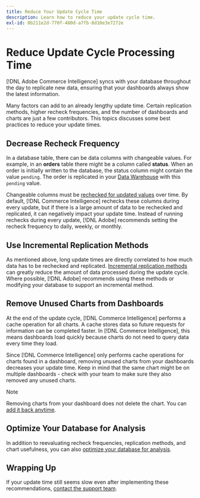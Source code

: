 ```yaml
---
title: Reduce Your Update Cycle Time
description: Learn how to reduce your update cycle time.
exl-id: 0b211e2d-770f-480d-a7fb-8d10e3e7272e
---
```

# Reduce Update Cycle Processing Time

[!DNL Adobe Commerce Intelligence] syncs with your database throughout the day to replicate new data, ensuring that your dashboards always show the latest information.

Many factors can add to an already lengthy update time. Certain replication methods, higher recheck frequencies, and the number of dashboards and charts are just a few contributors. This topics discusses some best practices to reduce your update times.

## Decrease Recheck Frequency

In a database table, there can be data columns with changeable values. For example, in an **orders** table there might be a column called **status**. When an order is initially written to the database, the status column might contain the value `pending`. The order is replicated in your [Data Warehouse](../data-analyst/data-warehouse-mgr/tour-dwm.md) with this `pending` value.

Changeable columns must be [rechecked for updated values](../data-analyst/data-warehouse-mgr/cfg-data-rechecks.md) over time. By default, [!DNL Commerce Intelligence] rechecks these columns during every update, but if there is a large amount of data to be rechecked and replicated, it can negatively impact your update time. Instead of running rechecks during every update, [!DNL Adobe] recommends setting the recheck frequency to daily, weekly, or monthly.

## Use Incremental Replication Methods

As mentioned above, long update times are directly correlated to how much data has to be rechecked and replicated. [Incremental replication methods](../data-analyst/data-warehouse-mgr/cfg-replication-methods.md) can greatly reduce the amount of data processed during the update cycle. Where possible, [!DNL Adobe] recommends using these methods or modifying your database to support an incremental method.

## Remove Unused Charts from Dashboards

At the end of the update cycle, [!DNL Commerce Intelligence] performs a cache operation for all charts. A cache stores data so future requests for information can be completed faster. In [!DNL Commerce Intelligence], this means dashboards load quickly because charts do not need to query data every time they load.

Since [!DNL Commerce Intelligence] only performs cache operations for charts found in a dashboard, removing unused charts from your dashboards decreases your update time. Keep in mind that the same chart might be on multiple dashboards - check with your team to make sure they also removed any unused charts.

>[!NOTE]
>
>Removing charts from your dashboard does not delete the chart. You can [add it back anytime](../data-user/dashboards/add-charts-dashboard.md).

## Optimize Your Database for Analysis

In addition to reevaluating recheck frequencies, replication methods, and chart usefulness, you can also [optimize your database for analysis](../best-practices/opt-db-analysis.md).

## Wrapping Up

If your update time still seems slow even after implementing these recommendations, [contact the support team](https://experienceleague.adobe.com/docs/commerce-knowledge-base/kb/troubleshooting/miscellaneous/mbi-service-policies.html?lang=en).
